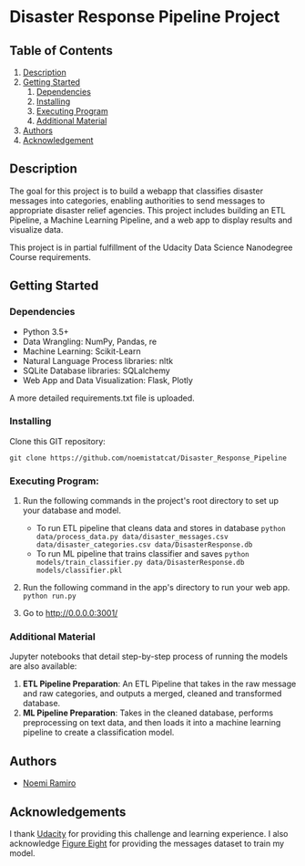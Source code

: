 # Disaster Response Pipeline Project

## Table of Contents
1. [Description](#description)
2. [Getting Started](#getting_started)
	1. [Dependencies](#dependencies)
	2. [Installing](#installing)
	3. [Executing Program](#executing)
	4. [Additional Material](#material)
3. [Authors](#authors)
4. [Acknowledgement](#acknowledgement)

<a name="descripton"></a>
## Description

The goal for this project is to build a webapp that classifies disaster messages into categories, enabling authorities to send messages to appropriate disaster relief agencies. This project includes building an ETL Pipeline, a Machine Learning Pipeline, and a web app to display results and visualize data.

This project is in partial fulfillment of the Udacity Data Science Nanodegree Course requirements. 

<a name="getting_started"></a>
## Getting Started

<a name="dependencies"></a>
### Dependencies
* Python 3.5+
* Data Wrangling: NumPy, Pandas, re 
* Machine Learning: Scikit-Learn
* Natural Language Process libraries: nltk
* SQLite Database libraries: SQLalchemy
* Web App and Data Visualization: Flask, Plotly 

A more detailed requirements.txt file is uploaded.

<a name="installing"></a>
### Installing
Clone this GIT repository:
```
git clone https://github.com/noemistatcat/Disaster_Response_Pipeline
```
<a name="executing"></a>

### Executing Program:
1. Run the following commands in the project's root directory to set up your database and model.

    - To run ETL pipeline that cleans data and stores in database
        `python data/process_data.py data/disaster_messages.csv data/disaster_categories.csv data/DisasterResponse.db`
    - To run ML pipeline that trains classifier and saves
        `python models/train_classifier.py data/DisasterResponse.db models/classifier.pkl`

2. Run the following command in the app's directory to run your web app.
    `python run.py`

3. Go to http://0.0.0.0:3001/

### Additional Material

Jupyter notebooks that detail step-by-step process of running the models are also available:
1. **ETL Pipeline Preparation**: An ETL Pipeline that takes in the raw message and raw categories, and outputs a merged, cleaned and transformed database. 
2. **ML Pipeline Preparation**: Takes in the cleaned database, performs preprocessing on text data, and then loads it into a machine learning pipeline to create a classification model.

<a name="authors"></a>
## Authors

* [Noemi Ramiro](https://github.com/noemistatcat)

## Acknowledgements

I thank [Udacity](https://www.udacity.com/) for providing this challenge and learning experience. I also acknowledge [Figure Eight](https://www.figure-eight.com/) for providing the messages dataset to train my model.
